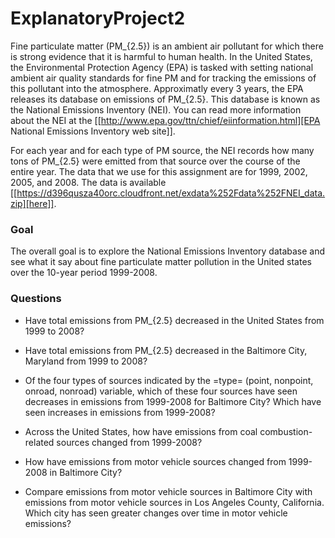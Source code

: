 # ExplanatoryProject2

Fine particulate matter (PM_{2.5}) is an ambient air pollutant for which there
is strong evidence that it is harmful to human health. In the United States, the
Environmental Protection Agency (EPA) is tasked with setting national ambient
air quality standards for fine PM and for tracking the emissions of this
pollutant into the atmosphere. Approximatly every 3 years, the EPA releases its
database on emissions of PM_{2.5}. This database is known as the National
Emissions Inventory (NEI). You can read more information about the NEI at the
[[http://www.epa.gov/ttn/chief/eiinformation.html][EPA National Emissions Inventory web site]].

For each year and for each type of PM source, the NEI records how many tons of
PM_{2.5} were emitted from that source over the course of the entire year. The
data that we use for this assignment are for 1999, 2002, 2005, and
2008. The data is available [[https://d396qusza40orc.cloudfront.net/exdata%252Fdata%252FNEI_data.zip][here]].

### Goal
The overall goal is to explore the National Emissions Inventory database and see
what it say about fine particulate matter pollution in the United states over
the 10-year period 1999-2008.

### Questions

- Have total emissions from PM_{2.5} decreased in the United States from 1999 to
  2008?


- Have total emissions from PM_{2.5} decreased in the Baltimore City, Maryland
  from 1999 to 2008?



- Of the four types of sources indicated by the =type= (point, nonpoint, onroad,
  nonroad) variable, which of these four sources have seen decreases in
  emissions from 1999-2008 for Baltimore City? Which have seen increases in
  emissions from 1999-2008? 
  

- Across the United States, how have emissions from coal combustion-related
  sources changed from 1999-2008?


- How have emissions from motor vehicle sources changed from 1999-2008 in
  Baltimore City?


- Compare emissions from motor vehicle sources in Baltimore City with emissions
  from motor vehicle sources in Los Angeles County, California. Which city has
  seen greater changes over time in motor vehicle emissions?

